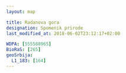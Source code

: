 ```yaml
---
layout: map

title: Radanova gora
designation: Spomenik prirode
last_modified_at: 2018-06-02T23:12:17+02:00

WDPA: [555588965]
BioRaS: [265]
geoSrbija:
  L1_183: [164]
---
```

